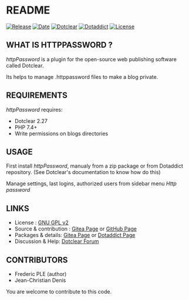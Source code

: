 # README

[![Release](https://img.shields.io/badge/release-1.4-a2cbe9.svg)](https://git.dotclear.watch/JcDenis/httpPassword/releases)
[![Date](https://img.shields.io/badge/date-2023.08.12-c44d58.svg)](https://git.dotclear.watch/JcDenis/httpPassword/releases)
[![Dotclear](https://img.shields.io/badge/dotclear-v2.27-137bbb.svg)](https://fr.dotclear.org/download)
[![Dotaddict](https://img.shields.io/badge/dotaddict-official-9ac123.svg)](https://plugins.dotaddict.org/dc2/details/httpPassword)
[![License](https://img.shields.io/github/license/JcDenis/httpPassword)](https://git.dotclear.watch/JcDenis/httpPassword/blob/master/LICENSE)

## WHAT IS HTTPPASSWORD ?

_httpPassword_ is a plugin for the open-source 
web publishing software called Dotclear.

Its helps to manage .httppassword files to make a blog private.

## REQUIREMENTS

_httpPassword_ requires: 

* Dotclear 2.27
* PHP 7.4+
* Write permissions on blogs directories

## USAGE

First install _httpPassword_, manualy from a zip package or from 
Dotaddict repository. (See Dotclear's documentation to know how do this)

Manage settings, last logins, authorized users from sidebar menu _Http password_

## LINKS

* License : [GNU GPL v2](https://www.gnu.org/licenses/old-licenses/lgpl-2.0.html)
* Source & contribution : [Gitea Page](https://git.dotclear.watch/JcDenis/httpPassword) or [GitHub Page](https://github.com/JcDenis/httpPassword)
* Packages & details: [Gitea Page](https://git.dotclear.watch/JcDenis/httpPassword/releases) or [Dotaddict Page](https://plugins.dotaddict.org/dc2/details/httpPassword)
* Discussion & Help: [Dotclear Forum](http://forum.dotclear.org/viewtopic.php?pid=331158)

## CONTRIBUTORS

* Frederic PLE (author)
* Jean-Christian Denis

You are welcome to contribute to this code.
